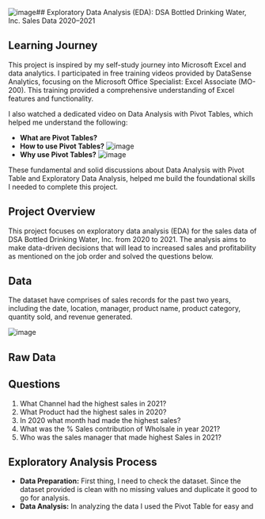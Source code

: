 ![image](https://github.com/marymaerasga/Exploratory-Data-Analysis-with-Pivot-Table-in-Action-/assets/86357387/57816492-d889-4554-8d23-037f663998b5)## Exploratory Data Analysis (EDA): DSA Bottled Drinking Water, Inc. Sales Data 2020–2021

## Learning Journey
This project is inspired by my self-study journey into Microsoft Excel and data analytics. I participated in free training videos provided by DataSense Analytics, focusing on the Microsoft Office Specialist: Excel Associate (MO-200). This training provided a comprehensive understanding of Excel features and functionality.

I also watched a dedicated video on Data Analysis with Pivot Tables, which helped me understand the following:
- **What are Pivot Tables?**
- **How to use Pivot Tables?**
  ![image](https://github.com/marymaerasga/Exploratory-Data-Analysis-with-Pivot-Table-in-Action-/assets/86357387/038ddfd6-18b4-4ec9-b6f2-fc3e9cd273ae)
- **Why use Pivot Tables?**
  ![image](https://github.com/marymaerasga/Exploratory-Data-Analysis-with-Pivot-Table-in-Action-/assets/86357387/e136eddd-0c78-4cd1-a32c-feacd78263da)

These fundamental and solid discussions about Data Analysis with Pivot Table and Exploratory Data Analysis, helped me build the foundational skills I needed to complete this project.

## Project Overview
This project focuses on exploratory data analysis (EDA) for the sales data of DSA Bottled Drinking Water, Inc. from 2020 to 2021. The analysis aims to make data-driven decisions that will lead to increased sales and profitability as mentioned on the job order and solved the questions below.

## Data 
The dataset have comprises of sales records for the past two years, including the date, location, manager, product name, product category, quantity sold, and revenue generated.

![image](https://github.com/marymaerasga/Exploratory-Data-Analysis-with-Pivot-Table-in-Action-/assets/86357387/3a41e17f-a8bd-4970-811f-74f4a3a13bcc)
## Raw Data

## Questions
1. What Channel had the highest sales in 2021?
2. What Product had the highest sales in 2020?
3. In 2020 what month had made the highest sales?
4. What was the % Sales contribution of Wholsale in year 2021?
5. Who was the sales manager that made highest Sales in 2021?

## Exploratory Analysis Process
- **Data Preparation:**
  First thing, I need to check the dataset. Since the dataset provided is clean with no missing values and duplicate it good to go for analysis.
- **Data Analysis:**
  In analyzing the data I used the Pivot Table for easy and 
  



